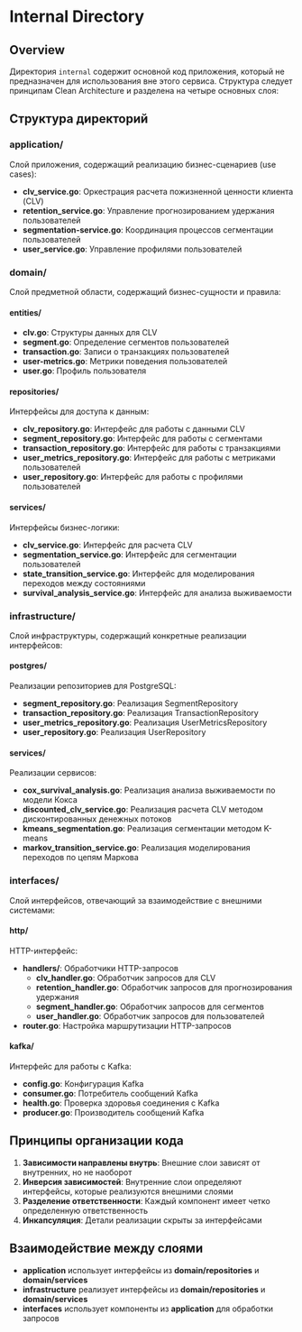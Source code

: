 # Internal Directory

## Overview
Директория `internal` содержит основной код приложения, который не предназначен для использования вне этого сервиса. Структура следует принципам Clean Architecture и разделена на четыре основных слоя:

## Структура директорий

### application/
Слой приложения, содержащий реализацию бизнес-сценариев (use cases):
- **clv_service.go**: Оркестрация расчета пожизненной ценности клиента (CLV)
- **retention_service.go**: Управление прогнозированием удержания пользователей
- **segmentation-service.go**: Координация процессов сегментации пользователей
- **user_service.go**: Управление профилями пользователей

### domain/
Слой предметной области, содержащий бизнес-сущности и правила:

#### entities/
- **clv.go**: Структуры данных для CLV
- **segment.go**: Определение сегментов пользователей
- **transaction.go**: Записи о транзакциях пользователей
- **user-metrics.go**: Метрики поведения пользователей
- **user.go**: Профиль пользователя

#### repositories/
Интерфейсы для доступа к данным:
- **clv_repository.go**: Интерфейс для работы с данными CLV
- **segment_repository.go**: Интерфейс для работы с сегментами
- **transaction_repository.go**: Интерфейс для работы с транзакциями
- **user_metrics_repository.go**: Интерфейс для работы с метриками пользователей
- **user_repository.go**: Интерфейс для работы с профилями пользователей

#### services/
Интерфейсы бизнес-логики:
- **clv_service.go**: Интерфейс для расчета CLV
- **segmentation_service.go**: Интерфейс для сегментации пользователей
- **state_transition_service.go**: Интерфейс для моделирования переходов между состояниями
- **survival_analysis_service.go**: Интерфейс для анализа выживаемости

### infrastructure/
Слой инфраструктуры, содержащий конкретные реализации интерфейсов:

#### postgres/
Реализации репозиториев для PostgreSQL:
- **segment_repository.go**: Реализация SegmentRepository
- **transaction_repository.go**: Реализация TransactionRepository
- **user_metrics_repository.go**: Реализация UserMetricsRepository
- **user_repository.go**: Реализация UserRepository

#### services/
Реализации сервисов:
- **cox_survival_analysis.go**: Реализация анализа выживаемости по модели Кокса
- **discounted_clv_service.go**: Реализация расчета CLV методом дисконтированных денежных потоков
- **kmeans_segmentation.go**: Реализация сегментации методом K-means
- **markov_transition_service.go**: Реализация моделирования переходов по цепям Маркова

### interfaces/
Слой интерфейсов, отвечающий за взаимодействие с внешними системами:

#### http/
HTTP-интерфейс:
- **handlers/**: Обработчики HTTP-запросов
  - **clv_handler.go**: Обработчик запросов для CLV
  - **retention_handler.go**: Обработчик запросов для прогнозирования удержания
  - **segment_handler.go**: Обработчик запросов для сегментов
  - **user_handler.go**: Обработчик запросов для пользователей
- **router.go**: Настройка маршрутизации HTTP-запросов

#### kafka/
Интерфейс для работы с Kafka:
- **config.go**: Конфигурация Kafka
- **consumer.go**: Потребитель сообщений Kafka
- **health.go**: Проверка здоровья соединения с Kafka
- **producer.go**: Производитель сообщений Kafka

## Принципы организации кода
1. **Зависимости направлены внутрь**: Внешние слои зависят от внутренних, но не наоборот
2. **Инверсия зависимостей**: Внутренние слои определяют интерфейсы, которые реализуются внешними слоями
3. **Разделение ответственности**: Каждый компонент имеет четко определенную ответственность
4. **Инкапсуляция**: Детали реализации скрыты за интерфейсами

## Взаимодействие между слоями
- **application** использует интерфейсы из **domain/repositories** и **domain/services**
- **infrastructure** реализует интерфейсы из **domain/repositories** и **domain/services**
- **interfaces** использует компоненты из **application** для обработки запросов